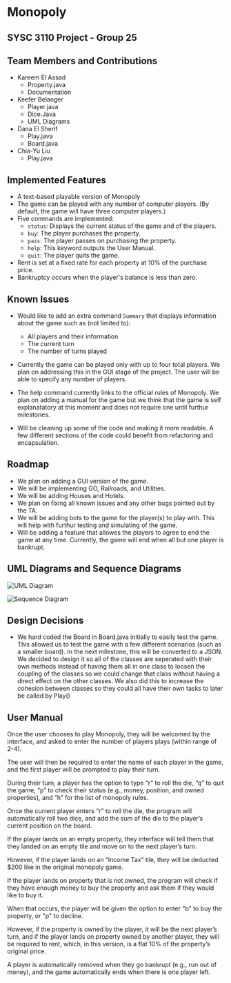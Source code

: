 # Monopoly

## SYSC 3110 Project - Group 25

## Team Members and Contributions

* Kareem El Assad
  * Property.java
  * Documentation
* Keefer Belanger
  * Player.java
  * Dice.Java
  * UML Diagrams
* Dana El Sherif
  * Play.java
  * Board.java
* Chia-Yu Liu
  * Play.java

## Implemented Features

* A text-based playable version of Monopoly
* The game can be played with any number of computer players. (By default, the game will have three computer players.)
* Five commands are implemented:
  * `status`: Displays the current status of the game and of the players.
  * `buy`: The player purchases the property.
  * `pass`: The player passes on purchasing the property.
  * `help`: This keyword outputs the User Manual.
  * `quit`: The player quits the game.
* Rent is set at a fixed rate for each property at 10% of the purchase price.
* Bankruptcy occurs when the player's balance is less than zero.
  
## Known Issues

* Would like to add an extra command `Summary` that displays information about the game such as (not limited to):
  * All players and their information
  * The current turn
  * The number of turns played
  
* Currently the game can be played only with up to four total players. We plan on addressing this in the GUI stage of the project. The user will be able to specify any number of players.

* The help command currently links to the official rules of Monopoly. We plan on adding a manual for the game but we think that the game is self explanatatory at this moment and does not require one until furthur milestones.

* Will be cleaning up some of the code and making it more readable. A few different sections of the code could benefit from refactoring and encapsulation.

## Roadmap

* We plan on adding a GUI version of the game.
* We will be implementing GO, Railroads, and Utilities.
* We will be adding Houses and Hotels.
* We plan on fixing all known issues and any other bugs pointed out by the TA.
* We will be adding bots to the game for the player(s) to play with. This will help with furthur testing and simulating of the game.
* Will be adding a feature that allowes the players to agree to end the game at any time. Currently, the game will end when all but one player is bankrupt.

## UML Diagrams and Sequence Diagrams

![UML Diagram](/diagrams/img/Monopoly-UML.jpg)

![Sequence Diagram](/diagrams/img/Sequence-Diagram.jpg)

## Design Decisions

* We hard coded the Board in Board.java initially to easily test the game. This allowed us to test the game with a few different scenarios (such as a smaller board). In the next milestone, this will be converted to a JSON. We decided to design it so all of the classes are seperated with their own methods instead of having them all in one class to loosen the coupling of the classes so we could change that class without having a direct effect on the other classes. We also did this to increase the cohesion between classes so they could all have their own tasks to later be called by Play()

## User Manual

Once the user chooses to play Monopoly, they will be welcomed by the interface, and asked to enter the number of players plays (within range of 2-4).

The user will then be required to enter the name of each player in the game, and the first player will be prompted to play their turn.

During their turn, a player has the option to type “r” to roll the die, “q” to quit the game, “p” to check their status (e.g., money, position, and owned properties), and “h” for the list of monopoly rules.

Once the current player enters “r” to roll the die, the program will automatically roll two dice, and add the sum of the die to the player’s current position on the board.

If the player lands on an empty property, they interface will tell them that they landed on an empty tile and move on to the next player’s turn. 

However, if the player lands on an “Income Tax” tile, they will be deducted $200 like in the original monopoly game. 

If the player lands on property that is not owned, the program will check if they have enough money to buy the property and ask them if they would like to buy it. 

When that occurs, the player will be given the option to enter "b" to buy the property, or "p" to decline. 

However, if the property is owned by the player, it will be the next player’s turn, and if the player lands on property owned by another player, they will be required to rent, which, in this version, is a flat 10% of the property’s original price.

A player is automatically removed when they go bankrupt (e.g., run out of money), and the game automatically ends when there is one player left.
